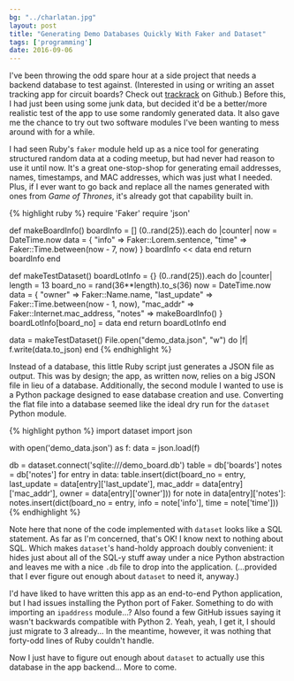 ```yaml
---
bg: "../charlatan.jpg"
layout: post
title: "Generating Demo Databases Quickly With Faker and Dataset"
tags: ['programming']
date: 2016-09-06
---
```

I've been throwing the odd spare hour at a side project that needs a backend database to test against. (Interested in using or writing an asset tracking app for circuit boards? Check out [trackrack](https://github.com/Cushychicken/trackrack) on Github.) Before this, I had just been using some junk data, but decided it'd be a better/more realistic test of the app to use some randomly generated data. It also gave me the chance to try out two software modules I've been wanting to mess around with for a while.

I had seen Ruby's `faker` module held up as a nice tool for generating structured random data at a coding meetup, but had never had reason to use it until now. It's a great one-stop-shop for generating email addresses, names, timestamps, and MAC addresses, which was just what I needed. Plus, if I ever want to go back and replace all the names generated with ones from _Game of Thrones_, it's already got that capability built in.

{% highlight ruby %}
require 'Faker'
require 'json'

def makeBoardInfo()
        boardInfo = []
        (0..rand(25)).each do |counter|
        		now = DateTime.now
                data = {
                        "info" => Faker::Lorem.sentence,
                        "time" => Faker::Time.between(now - 7, now)
                }
                boardInfo << data
        end
        return boardInfo
end

def makeTestDataset()
        boardLotInfo = {}
        (0..rand(25)).each do |counter|
                length = 13
                board_no = rand(36**length).to_s(36)
                now = DateTime.now
                data = {
                        "owner"       => Faker::Name.name,
                        "last_update" => Faker::Time.between(now - 1, now),
                        "mac_addr"    => Faker::Internet.mac_address,
                        "notes"       => makeBoardInfo()
                }
                boardLotInfo[board_no] = data
        end
        return boardLotInfo
end

data = makeTestDataset()
File.open("demo_data.json", "w") do |f|
        f.write(data.to_json)
end
{% endhighlight %}

Instead of a database, this little Ruby script just generates a JSON file as output. This was by design; the app, as written now, relies on a big JSON file in lieu of a database. Additionally, the second module I wanted to use is a Python package designed to ease database creation and use. Converting the flat file into a database seemed like the ideal dry run for the `dataset` Python module.

{% highlight python %}
import dataset
import json

with open('demo_data.json') as f:
    data = json.load(f)

db = dataset.connect('sqlite:///demo_board.db')
table = db['boards']
notes = db['notes']
for entry in data:
    table.insert(dict(board_no    = entry,
                      last_update = data[entry]['last_update'],
                      mac_addr    = data[entry]['mac_addr'],
                      owner       = data[entry]['owner']))
    for note in data[entry]['notes']:
        notes.insert(dict(board_no = entry,
                          info     = note['info'],
                          time     = note['time']))
{% endhighlight %}

Note here that none of the code implemented with `dataset` looks like a SQL statement. As far as I'm concerned, that's OK! I know next to nothing about SQL. Which makes `dataset`'s hand-holdy approach doubly convenient: it hides just about all of the SQL-y stuff away under a nice Python abstraction and leaves me with a nice `.db` file to drop into the application. (...provided that I ever figure out enough about `dataset` to need it, anyway.)

I'd have liked to have written this app as an end-to-end Python application, but I had issues installing the Python port of Faker. Something to do with importing an `ipaddress` module...? Also found a few GitHub issues saying it wasn't backwards compatible with Python 2. Yeah, yeah, I get it, I should just migrate to 3 already... In the meantime, however, it was nothing that forty-odd lines of Ruby couldn't handle.

Now I just have to figure out enough about `dataset` to actually use this database in the app backend... More to come. 
